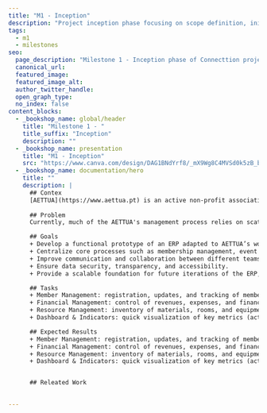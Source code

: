 ```yaml
---
title: "M1 - Inception"
description: "Project inception phase focusing on scope definition, initial requirements gathering, and feasibility analysis."
tags:
  - m1
  - milestones
seo:
  page_description: "Milestone 1 - Inception phase of Connecttion project development, covering initial scope and requirements."
  canonical_url:
  featured_image:
  featured_image_alt:
  author_twitter_handle:
  open_graph_type:
  no_index: false
content_blocks:
  - _bookshop_name: global/header
    title: "Milestone 1 - "
    title_suffix: "Inception"
    description: ""
  - _bookshop_name: presentation
    title: "M1 - Inception"
    src: "https://www.canva.com/design/DAG1BNdYrf8/_mX9Wg8C4MVSd0k5zB_bWw/view"
  - _bookshop_name: documentation/hero
    title: ""
    description: |
      ## Contex
      [AETTUA](https://www.aettua.pt) is an active non-profit association associated with [DETI](https://www.ua.pt/pt/deti), University of Aveiro that needs to manage a wide range of activities, resources, and members.
      
      ## Problem
      Currently, much of the AETTUA's management process relies on scattered tools and manual work, making it harder to ensure efficiency, transparency, and integration across departments.

      ## Goals
      + Develop a functional prototype of an ERP adapted to AETTUA’s workflows.
      + Centralize core processes such as membership management, event organization, and financial control.
      + Improve communication and collaboration between different teams inside AETTUA.
      + Ensure data security, transparency, and accessibility.
      + Provide a scalable foundation for future iterations of the ERP, with potential to integrate more advanced modules.

      ## Tasks
      + Member Management: registration, updates, and tracking of members.
      + Financial Management: control of revenues, expenses, and financial reports.
      + Resource Management: inventory of materials, rooms, and equipment.
      + Dashboard & Indicators: quick visualization of key metrics (active members, events held, financial status, etc.)

      ## Expected Results
      + Member Management: registration, updates, and tracking of members.
      + Financial Management: control of revenues, expenses, and financial reports.
      + Resource Management: inventory of materials, rooms, and equipment.
      + Dashboard & Indicators: quick visualization of key metrics (active members, events held, financial status, etc.).


      ## Releated Work
      

---
```

